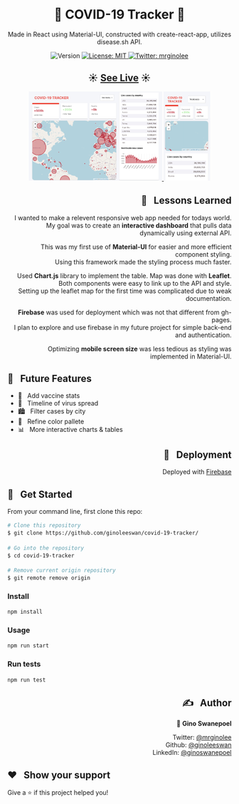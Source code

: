 <h1 align="center">🦠 COVID-19 Tracker 🦠</h1>

<p align="center"> Made in React using Material-UI, constructed with create-react-app, utilizes disease.sh API. </p>
<p align="center">
  <img alt="Version" src="https://img.shields.io/badge/version-0.1.0-blue.svg?cacheSeconds=2592000" />
  <a href="#" target="_blank">
    <img alt="License: MIT" src="https://img.shields.io/badge/License-MIT-yellow.svg" />
  </a>
  <a href="https://twitter.com/mrginolee" target="_blank">
    <img alt="Twitter: mrginolee" src="https://img.shields.io/twitter/follow/mrginolee.svg?style=social" />
  </a>
</p>

<h2 align="center">☀️ <a href="https://covid-19-tracker-3342b.web.app/">See Live</a> ☀️</h2>

<p align="center">
<a href="https://covid-19-tracker-3342b.web.app/">
    <img src="https://raw.githubusercontent.com/ginoleeswan/covid-19-tracker/master/images/covid-tracker-web.png" width="300" height="200"  alt="covid web" />
  </a>
  <a href="https://covid-19-tracker-3342b.web.app/">
    <img src="https://raw.githubusercontent.com/ginoleeswan/covid-19-tracker/master/images/covid-tracker-mobile.png" width="105" height="200"  alt="covid mobile" />
  </a>
</p>

<h2 align="right">📖 &nbsp; Lessons Learned</h2>

<div align="right">

&nbsp; I wanted to make a relevent responsive web app needed for todays world.\
&nbsp; My goal was to create an **interactive dashboard** that pulls data dynamically using external API.

&nbsp; This was my first use of **Material-UI** for easier and more efficient component styling.\
&nbsp; Using this framework made the styling process much faster.

&nbsp; Used **Chart.js** library to implement the table. Map was done with **Leaflet**.\
&nbsp; Both components were easy to link up to the API and style.\
&nbsp; Setting up the leaflet map for the first time was complicated due to weak documentation.

&nbsp; **Firebase** was used for deployment which was not that different from gh-pages.\
&nbsp; I plan to explore and use firebase in my future project for simple back-end and authentication.

&nbsp; Optimizing **mobile screen size** was less tedious as styling was implemented in Material-UI.

</div>

## 🔮 &nbsp; Future Features

- 💉 &nbsp; Add vaccine stats
- 📅 &nbsp; Timeline of virus spread
- 🏙️ &nbsp; Filter cases by city
- 🎨 &nbsp; Refine color pallete
- 📊 &nbsp; More interactive charts & tables

<h2 align="right">🚀 &nbsp; Deployment</h2>
<div align="right">

Deployed with [Firebase](https://covid-19-tracker-3342b.web.app)

</div>

## 🔨 &nbsp; Get Started

From your command line, first clone this repo:

```sh
# Clone this repository
$ git clone https://github.com/ginoleeswan/covid-19-tracker/

# Go into the repository
$ cd covid-19-tracker

# Remove current origin repository
$ git remote remove origin
```

### Install

```sh
npm install
```

### Usage

```sh
npm run start
```

### Run tests

```sh
npm run test
```

<div align="right">

## ✍️ &nbsp; Author

👤 **Gino Swanepoel**

&nbsp; Twitter: [@mrginolee](https://twitter.com/mrginolee)\
 &nbsp; Github: [@ginoleeswan](https://github.com/ginoleeswan)\
 &nbsp; LinkedIn: [@ginoswanepoel](https://linkedin.com/in/ginoswanepoel)

</div>

## ❤️ &nbsp; Show your support

Give a ⭐️ if this project helped you!
